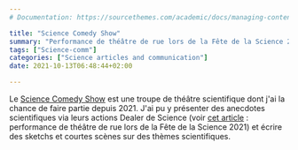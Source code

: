 ```yaml
---
# Documentation: https://sourcethemes.com/academic/docs/managing-content/

title: "Science Comedy Show"
summary: "Performance de théâtre de rue lors de la Fête de la Science 2021 - voir [cet article](https://actu.fr/pays-de-la-loire/yvre-l-eveque_72386/photos-pres-du-mans-le-village-des-sciences-se-plait-bien-a-l-abbaye-royale-de-l-epau_45566881.html)"
tags: ["Science-comm"]
categories: ["Science articles and communication"]
date: 2021-10-13T06:48:44+02:00

---
```


Le [Science Comedy Show](https://sciencecomedyshow.com/) est une troupe de théâtre scientifique dont j'ai la chance de faire partie depuis 2021. J'ai pu y présenter des anecdotes scientifiques via leurs actions Dealer de Science (voir [cet article](https://actu.fr/pays-de-la-loire/yvre-l-eveque_72386/photos-pres-du-mans-le-village-des-sciences-se-plait-bien-a-l-abbaye-royale-de-l-epau_45566881.html) : performance de théâtre de rue lors de la Fête de la Science 2021) et écrire des sketchs et courtes scènes sur des thèmes scientifiques. 